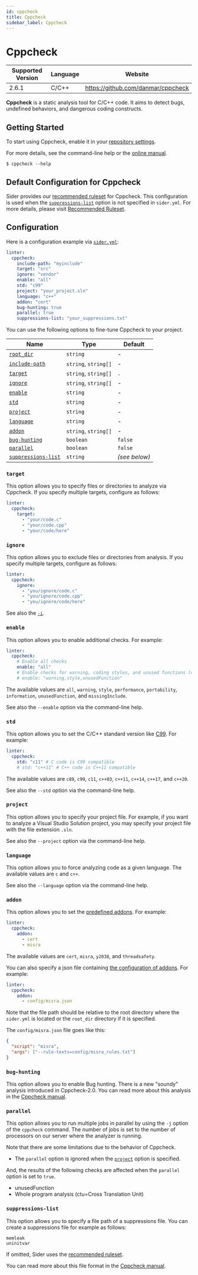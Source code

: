 ```yaml
---
id: cppcheck
title: Cppcheck
sidebar_label: Cppcheck
---
```


# Cppcheck

| Supported Version | Language | Website                            |
| ----------------- | -------- | ---------------------------------- |
| 2.6.1             | C/C++    | https://github.com/danmar/cppcheck |

**Cppcheck** is a static analysis tool for C/C++ code. It aims to detect bugs, undefined behaviors, and dangerous coding constructs.

## Getting Started

To start using Cppcheck, enable it in your [repository settings](../../getting-started/repository-settings.md).

For more details, see the command-line help or the [online manual](https://github.com/danmar/cppcheck/blob/main/man/manual.md).

```console
$ cppcheck --help
```

## Default Configuration for Cppcheck

Sider provides our [recommended ruleset](https://github.com/sider/runners/blob/HEAD/images/cppcheck/sider_recommended_cppcheck.txt) for Cppcheck.
This configuration is used when the [`suppressions-list`](#suppressions-list) option is not specified in `sider.yml`.
For more details, please visit [Recommended Ruleset](../../getting-started/recommended-rules.md).

## Configuration

Here is a configuration example via [`sider.yml`](../../getting-started/custom-configuration.md):

```yaml
linter:
  cppcheck:
    include-path: "myinclude"
    target: "src"
    ignore: "vendor"
    enable: "all"
    std: "c99"
    project: "your_project.sln"
    language: "c++"
    addon: "cert"
    bug-hunting: true
    parallel: true
    suppressions-list: "your_suppressions.txt"
```

You can use the following options to fine-tune Cppcheck to your project.

| Name                                                                                          | Type                 | Default       |
| --------------------------------------------------------------------------------------------- | -------------------- | ------------- |
| [`root_dir`](../../getting-started/custom-configuration.md#linteranalyzer_idroot_dir)         | `string`             | -             |
| [`include-path`](../../getting-started/custom-configuration.md#linteranalyzer_idinclude-path) | `string`, `string[]` | -             |
| [`target`](#target)                                                                           | `string`, `string[]` | `.`           |
| [`ignore`](#ignore)                                                                           | `string`, `string[]` | -             |
| [`enable`](#enable)                                                                           | `string`             | -             |
| [`std`](#std)                                                                                 | `string`             | -             |
| [`project`](#project)                                                                         | `string`             | -             |
| [`language`](#language)                                                                       | `string`             | -             |
| [`addon`](#addon)                                                                             | `string`, `string[]` | -             |
| [`bug-hunting`](#bug-hunting)                                                                 | `boolean`            | `false`       |
| [`parallel`](#parallel)                                                                       | `boolean`            | `false`       |
| [`suppressions-list`](#suppressions-list)                                                     | `string`             | _(see below)_ |

### `target`

This option allows you to specify files or directories to analyze via Cppcheck. If you specify multiple targets, configure as follows:

```yaml
linter:
  cppcheck:
    target:
      - "your/code.c"
      - "your/code.cpp"
      - "your/code/here"
```

### `ignore`

This option allows you to exclude files or directories from analysis.
If you specify multiple targets, configure as follows:

```yaml
linter:
  cppcheck:
    ignore:
      - "you/ignore/code.c"
      - "you/ignore/code.cpp"
      - "you/ignore/code/here"
```

See also the [`-i`](https://github.com/danmar/cppcheck/blob/main/man/manual.md#excluding-a-file-or-folder-from-checking).

### `enable`

This option allows you to enable additional checks. For example:

```yaml
linter:
  cppcheck:
    # Enable all checks
    enable: "all"
    # Enable checks for warning, coding styles, and unused functions (comma-separated)
    # enable: "warning,style,unusedFunction"
```

The available values are `all`, `warning`, `style`, `performance`, `portability`, `information`, `unusedFunction`, and `missingInclude`.

See also the `--enable` option via the command-line help.

### `std`

This option allows you to set the C/C++ standard version like [C99](https://en.wikipedia.org/wiki/C99). For example:

```yaml
linter:
  cppcheck:
    std: "c11" # C code is C99 compatible
    # std: "c++11" # C++ code is C++11 compatible
```

The available values are `c89`, `c99`, `c11`, `c++03`, `c++11`, `c++14`, `c++17`, and `c++20`.

See also the `--std` option via the command-line help.

### `project`

This option allows you to specify your project file.
For example, if you want to analyze a Visual Studio Solution project, you may specify your project file with the file extension `.sln`.

See also the `--project` option via the command-line help.

### `language`

This option allows you to force analyzing code as a given language. The available values are `c` and `c++`.

See also the `--language` option via the command-line help.

### `addon`

This option allows you to set the [predefined addons](https://github.com/danmar/cppcheck/tree/main/addons#readme). For example:

```yaml
linter:
  cppcheck:
    addon:
      - cert
      - misra
```

The available values are `cert`, `misra`, `y2038`, and `threadsafety`.

You can also specify a json file containing [the configuration of addons](https://github.com/danmar/cppcheck/blob/main/man/manual.md#running-addons). For example:

```yaml
linter:
  cppcheck:
    addon:
      - config/misra.json
```

Note that the file path should be relative to the root directory where the `sider.yml` is located or the `root_dir` directory if it is specified.

The `config/misra.json` file goes like this:

```json
{
  "script": "misra",
  "args": ["--rule-texts=config/misra_rules.txt"]
}
```

### `bug-hunting`

This option allows you to enable Bug hunting. There is a new "soundy" analysis introduced in Cppcheck-2.0. You can read more about this analysis in the [Cppcheck manual](https://github.com/danmar/cppcheck/blob/main/man/manual.md#bug-hunting).

### `parallel`

This option allows you to run multiple jobs in parallel by using the `-j` option of the `cppcheck` command. The number of jobs is set to the number of processors on our server where the analyzer is running.

Note that there are some limitations due to the behavior of Cppcheck.

- The `parallel` option is ignored when the [`project`](#project) option is specified.

And, the results of the following checks are affected when the `parallel` option is set to `true`.

- unusedFunction
- Whole program analysis (ctu=Cross Translation Unit)

### `suppressions-list`

This option allows you to specify a file path of a suppressions file. You can create a suppressions file for example as follows:

```text
memleak
uninitvar
```

If omitted, Sider uses the [recommended ruleset](#default-configuration-for-cppcheck).

You can read more about this file format in the [Cppcheck manual](https://github.com/danmar/cppcheck/blob/main/man/manual.md#suppressions-in-a-file).

